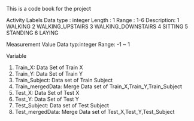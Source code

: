 This is a code book for the project

Activity Labels
  Data type : integer
  Length : 1
  Range : 1-6
  Description: 
              1 WALKING
              2 WALKING_UPSTAIRS
              3 WALKING_DOWNSTAIRS
              4 SITTING
              5 STANDING
              6 LAYING

Measurement Value
  Data typ:integer
  Range: -1 ~ 1
  
Variable

1. Train_X: Data Set of Train X
2. Train_Y: Data Set of Train Y
3. Train_Subject: Data set of Train Subject
4. Train_mergedData: Merge Data set of Train_X,Train_Y,Train_Subject
5. Test_X: Data Set of Test X
6. Test_Y: Data Set of Test Y
7. Test_Subject: Data set of Test Subject
8. Test_mergedData: Merge Data set of Test_X,Test_Y,Test_Subject


